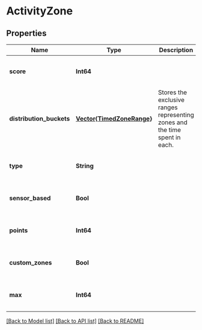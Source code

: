 # ActivityZone


## Properties
Name | Type | Description | Notes
------------ | ------------- | ------------- | -------------
**score** | **Int64** |  | [optional] [default to nothing]
**distribution_buckets** | [**Vector{TimedZoneRange}**](TimedZoneRange.md) | Stores the exclusive ranges representing zones and the time spent in each. | [optional] [default to nothing]
**type** | **String** |  | [optional] [default to nothing]
**sensor_based** | **Bool** |  | [optional] [default to nothing]
**points** | **Int64** |  | [optional] [default to nothing]
**custom_zones** | **Bool** |  | [optional] [default to nothing]
**max** | **Int64** |  | [optional] [default to nothing]


[[Back to Model list]](../../README.md#models) [[Back to API list]](../../README.md#api-endpoints) [[Back to README]](../../README.md)


